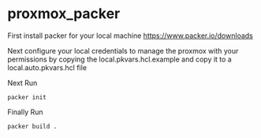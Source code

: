 # proxmox_packer
First install packer for your local machine https://www.packer.io/downloads

Next configure your local credentials to manage the proxmox with your permissions by copying the local.pkvars.hcl.example and copy it to a local.auto.pkvars.hcl file

Next Run
```
packer init
```

Finally Run

```
packer build .
```
